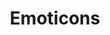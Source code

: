 ---
title: "Emoticons"

categories: ['']

tags: ['Emoticons']

arwords: 'الرموز الانفعالية'

arexps: []

enwords: ['Emoticons']

enexps: []

arlexicons: 'ر'

enlexicons: 'E'

authors: ['Ruqayya Roshdy']

translators: ['']

citations: 'تطبيقات الذكاء الاصطناعي في خدمة اللغة العربية'

sources: 'مركز الملك عبدالله بن عبدالعزيز الدولي لخدمة اللغة العربية'

word: "true"

slug: ""
---